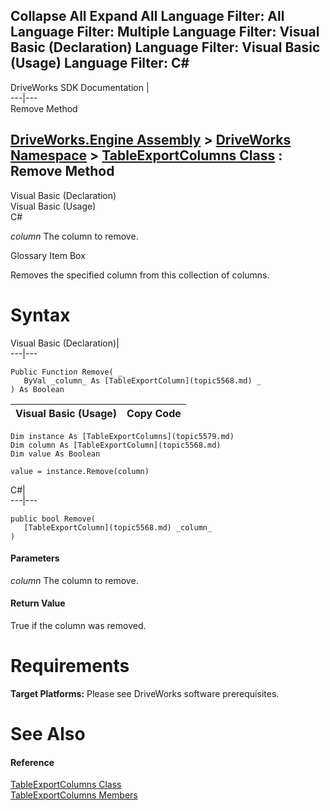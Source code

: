        

 Collapse All Expand All  Language Filter: All  Language Filter: Multiple  Language Filter: Visual Basic (Declaration) Language Filter: Visual Basic (Usage) Language Filter: C#  
---  
DriveWorks SDK Documentation  |   
---|---  
Remove Method   
  
[DriveWorks.Engine Assembly](topic2156.md) > [DriveWorks Namespace](topic2159.md) > [TableExportColumns Class](topic5579.md) : Remove Method  
---  
  
Visual Basic (Declaration)    
Visual Basic (Usage)    
C# 

_column_
    The column to remove.

Glossary Item Box

Removes the specified column from this collection of columns. 

# Syntax

Visual Basic (Declaration)|   
---|---  
      
    
    Public Function Remove( _
       ByVal _column_ As [TableExportColumn](topic5568.md) _
    ) As Boolean  
  
Visual Basic (Usage)| Copy Code  
---|---  
      
    
    Dim instance As [TableExportColumns](topic5579.md)
    Dim column As [TableExportColumn](topic5568.md)
    Dim value As Boolean
     
    value = instance.Remove(column)  
  
C#|   
---|---  
      
    
    public bool Remove( 
       [TableExportColumn](topic5568.md) _column_
    )  
  
#### Parameters

 _column_
    The column to remove.

#### Return Value

True if the column was removed.

# Requirements

**Target Platforms:** Please see DriveWorks software prerequisites.

# See Also

#### Reference

[TableExportColumns Class](topic5579.md)   
[TableExportColumns Members](topic5580.md)


